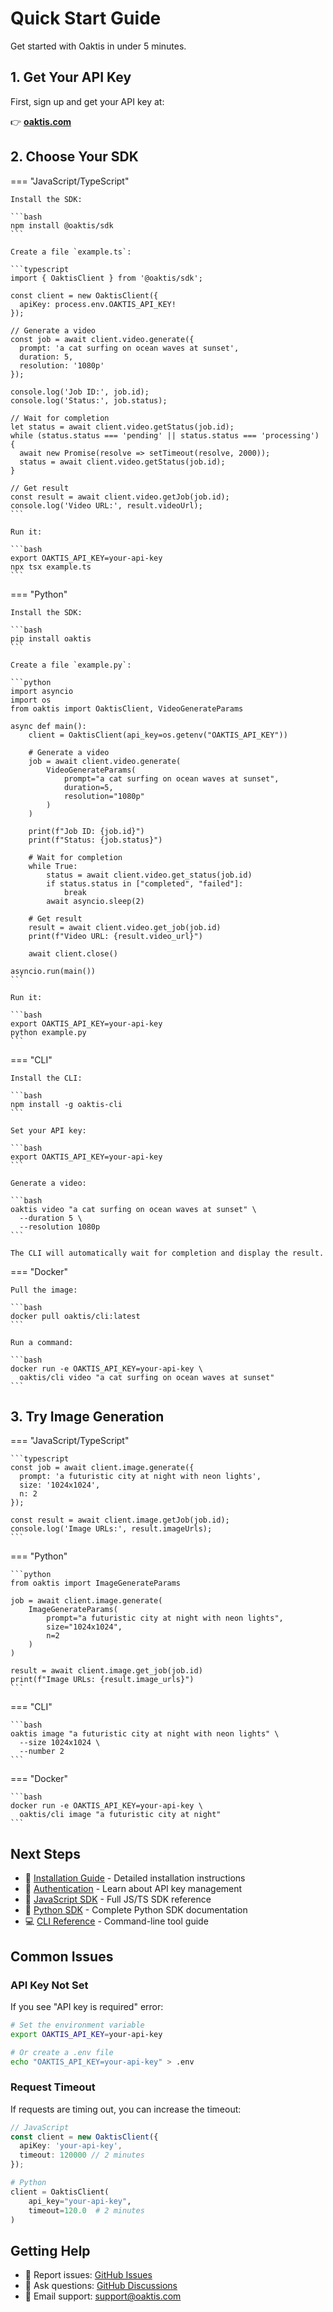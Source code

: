 # Quick Start Guide

Get started with Oaktis in under 5 minutes.

## 1. Get Your API Key

First, sign up and get your API key at:

👉 **[oaktis.com](https://oaktis.com/?utm_source=docs&utm_medium=devhub&utm_campaign=oss-sdk&utm_content=quickstart)**

## 2. Choose Your SDK

=== "JavaScript/TypeScript"

    Install the SDK:

    ```bash
    npm install @oaktis/sdk
    ```

    Create a file `example.ts`:

    ```typescript
    import { OaktisClient } from '@oaktis/sdk';

    const client = new OaktisClient({
      apiKey: process.env.OAKTIS_API_KEY!
    });

    // Generate a video
    const job = await client.video.generate({
      prompt: 'a cat surfing on ocean waves at sunset',
      duration: 5,
      resolution: '1080p'
    });

    console.log('Job ID:', job.id);
    console.log('Status:', job.status);

    // Wait for completion
    let status = await client.video.getStatus(job.id);
    while (status.status === 'pending' || status.status === 'processing') {
      await new Promise(resolve => setTimeout(resolve, 2000));
      status = await client.video.getStatus(job.id);
    }

    // Get result
    const result = await client.video.getJob(job.id);
    console.log('Video URL:', result.videoUrl);
    ```

    Run it:

    ```bash
    export OAKTIS_API_KEY=your-api-key
    npx tsx example.ts
    ```

=== "Python"

    Install the SDK:

    ```bash
    pip install oaktis
    ```

    Create a file `example.py`:

    ```python
    import asyncio
    import os
    from oaktis import OaktisClient, VideoGenerateParams

    async def main():
        client = OaktisClient(api_key=os.getenv("OAKTIS_API_KEY"))

        # Generate a video
        job = await client.video.generate(
            VideoGenerateParams(
                prompt="a cat surfing on ocean waves at sunset",
                duration=5,
                resolution="1080p"
            )
        )

        print(f"Job ID: {job.id}")
        print(f"Status: {job.status}")

        # Wait for completion
        while True:
            status = await client.video.get_status(job.id)
            if status.status in ["completed", "failed"]:
                break
            await asyncio.sleep(2)

        # Get result
        result = await client.video.get_job(job.id)
        print(f"Video URL: {result.video_url}")

        await client.close()

    asyncio.run(main())
    ```

    Run it:

    ```bash
    export OAKTIS_API_KEY=your-api-key
    python example.py
    ```

=== "CLI"

    Install the CLI:

    ```bash
    npm install -g oaktis-cli
    ```

    Set your API key:

    ```bash
    export OAKTIS_API_KEY=your-api-key
    ```

    Generate a video:

    ```bash
    oaktis video "a cat surfing on ocean waves at sunset" \
      --duration 5 \
      --resolution 1080p
    ```

    The CLI will automatically wait for completion and display the result.

=== "Docker"

    Pull the image:

    ```bash
    docker pull oaktis/cli:latest
    ```

    Run a command:

    ```bash
    docker run -e OAKTIS_API_KEY=your-api-key \
      oaktis/cli video "a cat surfing on ocean waves at sunset"
    ```

## 3. Try Image Generation

=== "JavaScript/TypeScript"

    ```typescript
    const job = await client.image.generate({
      prompt: 'a futuristic city at night with neon lights',
      size: '1024x1024',
      n: 2
    });

    const result = await client.image.getJob(job.id);
    console.log('Image URLs:', result.imageUrls);
    ```

=== "Python"

    ```python
    from oaktis import ImageGenerateParams

    job = await client.image.generate(
        ImageGenerateParams(
            prompt="a futuristic city at night with neon lights",
            size="1024x1024",
            n=2
        )
    )

    result = await client.image.get_job(job.id)
    print(f"Image URLs: {result.image_urls}")
    ```

=== "CLI"

    ```bash
    oaktis image "a futuristic city at night with neon lights" \
      --size 1024x1024 \
      --number 2
    ```

=== "Docker"

    ```bash
    docker run -e OAKTIS_API_KEY=your-api-key \
      oaktis/cli image "a futuristic city at night"
    ```

## Next Steps

- 📖 [Installation Guide](installation.md) - Detailed installation instructions
- 🔑 [Authentication](authentication.md) - Learn about API key management
- 🔧 [JavaScript SDK](https://github.com/Oaktis/Oaktis/tree/main/packages/js-sdk) - Full JS/TS SDK reference
- 🐍 [Python SDK](https://github.com/Oaktis/Oaktis/tree/main/packages/py-sdk) - Complete Python SDK documentation
- 💻 [CLI Reference](https://github.com/Oaktis/Oaktis/tree/main/apps/cli) - Command-line tool guide

## Common Issues

### API Key Not Set

If you see "API key is required" error:

```bash
# Set the environment variable
export OAKTIS_API_KEY=your-api-key

# Or create a .env file
echo "OAKTIS_API_KEY=your-api-key" > .env
```

### Request Timeout

If requests are timing out, you can increase the timeout:

```typescript
// JavaScript
const client = new OaktisClient({
  apiKey: 'your-api-key',
  timeout: 120000 // 2 minutes
});
```

```python
# Python
client = OaktisClient(
    api_key="your-api-key",
    timeout=120.0  # 2 minutes
)
```

## Getting Help

- 🐛 Report issues: [GitHub Issues](https://github.com/Oaktis/Oaktis/issues)
- 💬 Ask questions: [GitHub Discussions](https://github.com/Oaktis/Oaktis/discussions)
- 📧 Email support: support@oaktis.com
